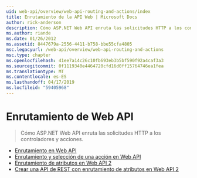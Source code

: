 ```yaml
---
uid: web-api/overview/web-api-routing-and-actions/index
title: Enrutamiento de la API Web | Microsoft Docs
author: rick-anderson
description: Cómo ASP.NET Web API enruta las solicitudes HTTP a los controladores y acciones.
ms.author: riande
ms.date: 01/26/2012
ms.assetid: 8447679a-2556-4411-b758-bbe55cfa4805
msc.legacyurl: /web-api/overview/web-api-routing-and-actions
msc.type: chapter
ms.openlocfilehash: 41ee7a14c26c10fb693eb3b5bf590f92a4caf3a3
ms.sourcegitcommit: 0f1119340e4464720cfd16d0ff15764746ea1fea
ms.translationtype: MT
ms.contentlocale: es-ES
ms.lasthandoff: 04/17/2019
ms.locfileid: "59405968"
---
```

# <a name="web-api-routing"></a>Enrutamiento de Web API

> Cómo ASP.NET Web API enruta las solicitudes HTTP a los controladores y acciones.


- [Enrutamiento en Web API](routing-in-aspnet-web-api.md)
- [Enrutamiento y selección de una acción en Web API](routing-and-action-selection.md)
- [Enrutamiento de atributos en Web API 2](attribute-routing-in-web-api-2.md)
- [Crear una API de REST con enrutamiento de atributos en Web API 2](create-a-rest-api-with-attribute-routing.md)
